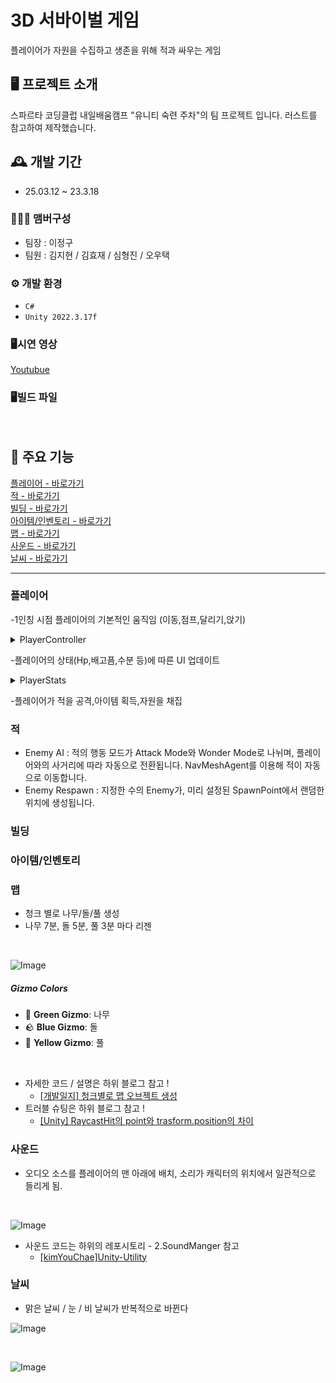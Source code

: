 # 3D 서바이벌 게임
플레이어가 자원을 수집하고 생존을 위해 적과 싸우는 게임


## 🖥️ 프로젝트 소개
스파르타 코딩클럽 내일배움캠프 "유니티 숙련 주차"의 팀 프로젝트 입니다.
러스트를 참고하여 제작했습니다.
<br>

## 🕰️ 개발 기간
* 25.03.12 ~ 23.3.18

### 🧑‍🤝‍🧑 맴버구성
 - 팀장 : 이정구
 - 팀원 : 김지현 / 김효재 / 심형진 / 오우택  

### ⚙️ 개발 환경
- `C#`
- `Unity 2022.3.17f`

### 🖥️시연 영상
[Youtubue](https://www.youtube.com/watch?v=6BjTQC2YuKI)
<br>
### 🖥️빌드 파일
<br>

## 📌 주요 기능
[플레이어 - 바로가기](#플레이어)
<br>
[적 - 바로가기](#적)
<br>
[빌딩 - 바로가기](#빌딩)
<br>
[아이템/인벤토리 - 바로가기](#아이템/인벤토리)
<br>
[맵 - 바로가기](#맵)
<br>
[사운드 - 바로가기](#사운드)
<br>
[날씨 - 바로가기](#날씨)
<br>

---
### 플레이어
-1인칭 시점 플레이어의 기본적인 움직임 (이동,점프,달리기,앉기)
<details>
<summary>
  PlayerController
</summary>

public class PlayerController : MonoBehaviour 



    public float walkSpeed = 5f;
    public float sprintSpeed = 10f;
    public float jumpForce = 5f;
    public float crouchSpeed = 2f;
    public float crouchHeight = 0.5f;
    public float standHeight = 1f;

    private Rigidbody rb;
    private float moveSpeed;
    private bool isCrouching = false;

    public Transform cameraHolder;  // MainCamera를 여기 연결
    private float mouseSensitivity = 2f;
    private float xRotation = 0f;

    // 카메라 회전 제어 변수
    private bool canLook = true;

    // 플레이어 이동 제어 변수
    private bool canMove = true;

    // UI의 Aim 객체 참조
    public GameObject Aim;  // 인스펙터에서 Aim을 UI 이미지로 연결

    void Start()
    {
        rb = GetComponent<Rigidbody>();
        Cursor.lockState = CursorLockMode.Locked; // 마우스 잠금
        moveSpeed = walkSpeed; // 기본 이동 속도 설정
        cameraHolder.localPosition += new Vector3(0f, 0f, 0.5f);
    }

    void Update()
    {
        if (canMove) // canMove가 true일 때만 이동
        {
            MovePlayer();
            Jump();
            Crouch();
        }

        if (canLook) LookAround();  // canLook이 true일 때만 LookAround 실행

        ToggleInventory();
    }

    void MovePlayer()
    {
        float horizontal = Input.GetAxis("Horizontal");
        float vertical = Input.GetAxis("Vertical");

        Vector3 moveDirection = transform.right * horizontal + transform.forward * vertical;

        if (Input.GetKey(KeyCode.LeftShift) && !isCrouching)
        {
            moveSpeed = sprintSpeed;
        }
        else if (isCrouching)
        {
            moveSpeed = crouchSpeed;
        }
        else
        {
            moveSpeed = walkSpeed;
        }

        rb.MovePosition(transform.position + moveDirection.normalized * moveSpeed * Time.deltaTime);
    }

    void Jump()
    {
        if (Input.GetKeyDown(KeyCode.Space) && Mathf.Abs(rb.velocity.y) < 0.01f)
        {
            rb.AddForce(Vector3.up * jumpForce, ForceMode.Impulse);
        }
    }

    void Crouch()
    {
        if (Input.GetKeyDown(KeyCode.C))
        {
            if (isCrouching)
            {
                StandUp();
            }
            else
            {
                CrouchDown();
            }
        }
    }

    void CrouchDown()
    {
        isCrouching = true;
        transform.localScale = new Vector3(transform.localScale.x, crouchHeight, transform.localScale.z);
        cameraHolder.localPosition = new Vector3(cameraHolder.localPosition.x, crouchHeight, cameraHolder.localPosition.z);
        Debug.Log("앉기 완료");
    }

    void StandUp()
    {
        isCrouching = false;
        transform.localScale = new Vector3(transform.localScale.x, standHeight, transform.localScale.z);
        cameraHolder.localPosition = new Vector3(cameraHolder.localPosition.x, standHeight, cameraHolder.localPosition.z);
        Debug.Log("서기 완료");
    }

    void LookAround()
    {
        float mouseX = Input.GetAxis("Mouse X") * mouseSensitivity;
        float mouseY = Input.GetAxis("Mouse Y") * mouseSensitivity;

        xRotation -= mouseY;
        xRotation = Mathf.Clamp(xRotation, -90f, 90f);

        cameraHolder.localRotation = Quaternion.Euler(xRotation, 0f, 0f); //MainCamera 회전
        transform.Rotate(Vector3.up * mouseX);
    }


</details>

-플레이어의 상태(Hp,배고픔,수분 등)에 따른 UI 업데이트
<details>
<summary>
  PlayerStats
</summary>
public class PlayerStats : MonoBehaviour


    public float maxHP = 100f;
    public float maxHunger = 100f;
    public float maxThirst = 100f;

    private float currentHP;
    private float currentHunger;
    private float currentThirst;

    public float hungerDecreaseRate = 1f;
    public float thirstDecreaseRate = 1.5f;
    public float hpDecreaseRate = 5f;

    private void Start()
    {
        currentHP = maxHP;
        currentHunger = maxHunger;
        currentThirst = maxThirst;

        UpdateUI();

        InvokeRepeating(nameof(DecreaseStatsOverTime), 1f, 1f);
    }

    private void DecreaseStatsOverTime()
    {
        if (currentHunger > 0)
        {
            currentHunger -= hungerDecreaseRate;
        }
        else
        {
            if (currentThirst > 0)
            {
                currentThirst -= thirstDecreaseRate;
            }
        }

        if (currentThirst <= 0 && currentHP > 0)
        {
            currentHP -= hpDecreaseRate;
        }
        
        UpdateUI();
    }

    public void TakeDamage(float damage)
    {
        currentHP -= damage;
        if (currentHP <= 0)
        {
            currentHP = 0;
            Die(); // 체력이 0 이하가 되면 죽음 처리
        }
        UpdateUI(); // 체력 UI 업데이트
    }

    private void Die()
    {
        // 죽었을 때 처리
        Debug.Log("Player died");
    }
    private void UpdateUI()
    {
        UIManager.Instance.UpdateHP(currentHP, maxHP);
        UIManager.Instance.UpdateHunger(currentHunger, maxHunger);
        UIManager.Instance.UpdateThirst(currentThirst, maxThirst);
    }


</details>

-플레이어가 적을 공격,아이템 획득,자원을 채집


### 적

- Enemy AI : 적의 행동 모드가 Attack Mode와 Wonder Mode로 나뉘며, 플레이어와의 사거리에 따라 자동으로 전환됩니다. NavMeshAgent를 이용해 적이 자동으로 이동합니다.<br>
- Enemy Respawn : 지정한 수의 Enemy가, 미리 설정된 SpawnPoint에서 랜덤한 위치에 생성됩니다.<br>

### 빌딩

### 아이템/인벤토리

### 맵 
 - 청크 별로 나무/돌/풀 생성
 - 나무 7분, 돌 5분, 풀 3분 마다 리젠
<br>

![Image](https://github.com/user-attachments/assets/0bbe8020-2e4b-444c-85a6-57f5da14c6b3)
<br>
##### Gizmo Colors
- 🌳 **Green Gizmo**: 나무  
- 🪨 **Blue Gizmo**: 돌  
- 🌿 **Yellow Gizmo**: 풀

<br>

 - 자세한 코드 / 설명은 하위 블로그 참고 ! 
    - [[개발일지] 청크별로 맵 오브젝트 생성](https://youcheachae.tistory.com/58)
 - 트러블 슈팅은 하위 블로그 참고 ! 
    - [[Unity] RaycastHit의 point와 trasform.position의 차이](https://youcheachae.tistory.com/59)

### 사운드
 - 오디오 소스를 플레이어의 맨 아래에 배치, 소리가 캐릭터의 위치에서 일관적으로 들리게 됨.
<br>

![Image](https://github.com/user-attachments/assets/ce00bc22-a823-4219-b1b4-4d17fb610f16)
<br>

 - 사운드 코드는 하위의 레포시토리 - 2.SoundManger 참고
    - [[kimYouChae]Unity-Utility](https://github.com/kimYouChae/Unity-Utility)
  
### 날씨
 - 맑은 날씨 / 눈 / 비 날씨가 반복적으로 바뀐다

![Image](https://github.com/user-attachments/assets/90b0243d-7341-49ce-b349-cac7210bbcda)

<br>

![Image](https://github.com/user-attachments/assets/e77c4deb-3f75-4734-ae9e-c7f832fe6b29)
